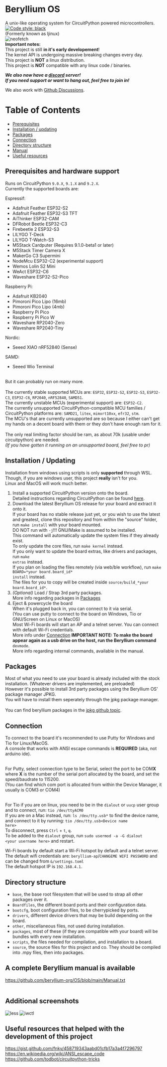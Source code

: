 # Beryllium OS
A unix-like operating system for CircuitPython powered microcontrollers.  <a href="https://github.com/psf/black"><img alt="Code style: black" src="https://img.shields.io/badge/code%20style-black-000000.svg"></a><br />
(Formerly known as ljinux)<br />
![neofetch](other/screenshots/boot.gif)<br />
<b>Important notes:</b><br />
This project is still <b>in it's early developement</b>!<br />
The kernel API is undergoing massive breaking changes every day.<br />
This project is <b>NOT</b> a linux distribution.<br />
This project is <b>NOT</b> compatible with any linux code / binaries.<br />

<b><i>We also now have a [discord](https://discord.gg/V8AejwGpCv) server!<br />
If you need support or want to hang out, feel free to join in!</i></b><br />

We also work with [Github Discussions](https://github.com/beryllium-org/OS/discussions).<br />

Table of Contents
=================
* [Prerequisites](#prerequisites-and-hardware-support)
* [Installation / updating](#installation--updating)
* [Packages](#packages)
* [Connection](#connection)
* [Directory structure](#directory-structure)
* [Manual](#a-complete-beryllium-manual-is-available)
* [Useful resources](#useful-resources-that-helped-with-the-development-of-this-project)

## Prerequisites and hardware support

Runs on CircuitPython <code>9.0.X</code>, <code>9.1.X</code> and <code>9.2.X</code>.<br />
Currently the supported boards are:<br />

Espressif:<br />
 - Adafruit Feather ESP32-S2<br />
 - Adafruit Feather ESP32-S3 TFT<br />
 - AiThinker ESP32-CAM<br />
 - DFRobot Beetle ESP32-C3<br />
 - Firebeetle 2 ESP32-S3<br />
 - LILYGO T-Deck<br />
 - LILYGO T-Watch-S3<br />
 - M5Stack Cardputer (Requires 9.1.0-beta1 or later)<br />
 - M5Stack Timer Camera X<br />
 - MakerGo C3 Supermini<br />
 - NodeMcu ESP32-C2 (experimental support)<br />
 - Wemos Lolin S2 Mini<br />
 - WeAct ESP32-C6<br />
 - Waveshare ESP32-S2-Pico<br />

Raspberry Pi:<br />
 - Adafruit KB2040<br />
 - Pimoroni Pico Lipo (16mb)<br />
 - Pimoroni Pico Lipo (4mb)<br />
 - Raspberry Pi Pico<br />
 - Raspberry Pi Pico W<br />
 - Waveshare RP2040-Zero<br />
 - Waveshare RP2040-Tiny<br />

Nordic:<br />
 - Seeed XIAO nRF52840 (Sense)<br />

SAMD:<br />
 - Seeed Wio Terminal<br />

<br />
But it can probably run on many more.<br />
<br />
The currently stable supported MCUs are: <code>ESP32</code>, <code>ESP32-S2</code>, <code>ESP32-S3</code>, <code>ESP32-C3</code>, <code>ESP32-C6</code>, <code>RP2040</code>, <code>nRF52840</code>, <code>SAMD51</code>.<br />
The currently unstable MCUs (experimental support) are: <code>ESP32-C2</code>.<br />
The currently unsupported CircuitPython-compatible MCU families / CircuitPython platforms are: <code>SAMD21</code>, <code>litex</code>, <code>mimxrt10xx</code>, <code>efr32</code>, <code>stm</code>.<br />
The MCU's that are currently unsupported are so because I either can't get my hands on a decent board with them or they don't have enough ram for it.<br />
<br />
The only real limiting factor should be ram, as about 70k (usable under circuitpython) are needed.<br />
<i>(If you have gotten it running on an unsupported board, feel free to pr)</i><br />

## Installation / Updating

Installation from windows using scripts is only **supported** through WSL.<br />
Though, if you are windows user, this project **really** isn't for you.<br />
Linux and MacOS will work much better.<br />

1) Install a supported CircuitPython version onto the board.<br />
    Detailed instructions regarding CircuitPython can be found [here](https://learn.adafruit.com/welcome-to-circuitpython).<br />
2) Download the latest Beryllium OS release for your board and extract it onto it.<br />
    If your board has no stable release just yet, or you wish to use the latest and greatest, clone this repository and from within the "source" folder, run <code>make install</code> with your board mounted.<br />
    DO NOT run with <code>-j</code>!!! GNU/Make is assumed to be installed.<br />
    This command will automatically update the system files if they already exist.<br />
    To only update the core files, run <code>make kernel</code> instead.<br />
    If you only want to update the board extras, like drivers and packages, run <code>make extras</code> instead.<br />
    If you plan on loading the files remotely (via web/ble workflow), run <code>make BOARD=\*your board.board_id\* install</code> instead.<br />
    The files for you to copy will be created inside <code>source/build_\*your board.board_id\*</code>.<br />
3) *(Optional)* Load / Strap 3rd party packages.<br />
    More info regarding packages in [Packages](#packages)
4) Eject & powercycle the board<br />
    When it's plugged back in, you can connect to it via serial.<br />
    (You can use putty to connect to the board on Windows, Tio or GNU/Screen on Linux or MacOS)<br />
    Most Wi-Fi boards will start an AP and a telnet server. You can connect with default Wi-Fi credentials.<br />
    More info under [Connection](#connection)
<b>IMPORTANT NOTE: To make the board appear again as a usb drive on the host, run the Beryllium command </b><code>devmode</code>.<br />
More info regarding internal commands, available in the manual.<br />

## Packages
Most of what you need to use your board is already included with the stock installation. (Whatever drivers are implemented, are preloaded)<br />
However it's possible to install 3rd party packages using the Beryllium OS' package manager JPKG.<br />
You will have to install them seperately through the jpkg package manager.<br />
<br />
You can find beryllium packages in the [jpkg github topic](https://github.com/topics/jpkg).<br />

## Connection

To connect to the board it's recommended to use Putty for Windows and Tio for Linux/MacOS.<br />
A console that works with ANSI escape commands is <b>REQUIRED</b> (aka, not arduino ide).<br /><br />

For Putty, select connection type to be Serial, select the port to be COM<b>X</b> where <b>X</b> is the number of the serial port allocated by the board, and set the speed/baudrate to 115200.<br />
(You can find which com port is allocated from within the Device Manager, it usually is COM3 or COM4)<br /><br />

For Tio if you are on linux, you need to be in the <code>dialout</code> or <code>uucp</code> user group and to connect, run: <code>tio /dev/ttyACM0</code><br />
If you are on a Mac instead, run: <code>ls /dev/tty.usb*</code> to find the device name, and connect to it by running: <code>tio /dev/tty.usb\<Device name here\></code><br />
To disconnect, press <code>Ctrl</code> + <code>t</code>, <code>q</code>.<br />
To be added to the <code>dialout</code> group, run <code>sudo usermod -a -G dialout \<your username here\></code> and restart.<br />

Wi-Fi boards by default start a Wi-Fi hotspot by default and a telnet server.<br />
The default wifi credentials are: <code>beryllium-ap</code>/<code>CHANGEME WIFI PASSWORD</code> and can be changed from <code>&/settings.toml</code><br />
The default hotspot IP is <code>192.168.4.1</code>.<br />

## Directory structure

<ul>
<li><code>base</code>, the base root filesystem that will be used to strap all other packages over it.</li>
<li><code>Boardfiles</code>, the different board ports and their configuration data.</li>
<li><code>bootcfg</code>, boot configuration files, to be cherrypicked by ports.</li>
<li><code>drivers</code>, different device drivers that may be build depending on the board.</li>
<li><code>other</code>, miscellaneous files, not used during installation.</li>
<li><code>packages</code>, most of these (if they are compatible with your board) will be bundles with every new installation.</li>
<li><code>scripts</code>, the files needed for compilation, and installation to a board.</li>
<li><code>source</code>, the source files for this project and co. They should be compiled into .mpy files, then into packages.</li>
</ul>

## A complete Beryllium manual is available

 https://github.com/beryllium-org/OS/blob/main/Manual.txt<br />
 <br />

## Additional screenshots
![less](other/screenshots/less.png)
![iwctl](other/screenshots/iwctl.png)

## Useful resources that helped with the development of this project
 https://gist.github.com/fnky/458719343aabd01cfb17a3a4f7296797<br />
 https://en.wikipedia.org/wiki/ANSI_escape_code<br />
 https://github.com/todbot/circuitpython-tricks<br />
